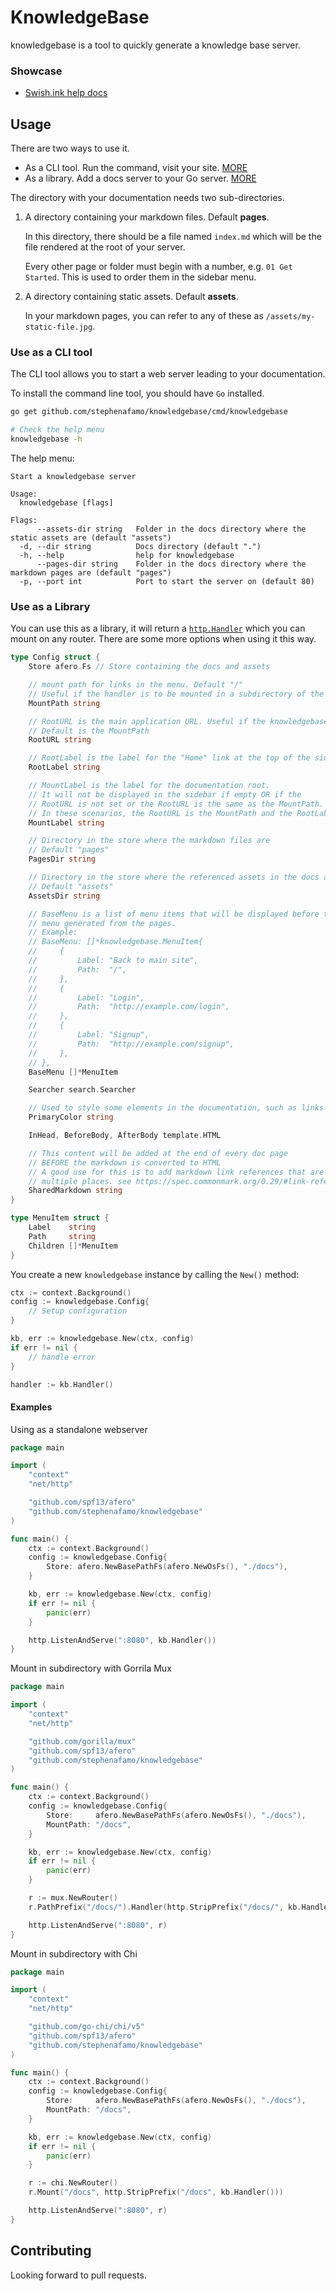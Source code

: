 # KnowledgeBase

knowledgebase is a tool to quickly generate a knowledge base server.

### Showcase

* [Swish.ink help docs](https://swish.ink/docs)

## Usage

There are two ways to use it.

* As a CLI tool. Run the command, visit your site. [MORE](#use-as-a-cli-tool)
* As a library. Add a docs server to your Go server. [MORE](#use-as-a-library)

The directory with your documentation needs two sub-directories.

1. A directory containing your markdown files. Default **pages**.

    In this directory, there should be a file named `index.md` which will be the file rendered at the root of your server.

    Every other page or folder must begin with a number, e.g. `01 Get Started`. This is used to order them in the sidebar menu.

2. A directory containing static assets. Default **assets**.

    In your markdown pages, you can refer to any of these as `/assets/my-static-file.jpg`.

### Use as a CLI tool

The CLI tool allows you to start a web server leading to your documentation.

To install the command line tool, you should have `Go` installed.

```sh
go get github.com/stephenafamo/knowledgebase/cmd/knowledgebase

# Check the help menu
knowledgebase -h
```

The help menu: 

```
Start a knowledgebase server

Usage:
  knowledgebase [flags]

Flags:
      --assets-dir string   Folder in the docs directory where the static assets are (default "assets")
  -d, --dir string          Docs directory (default ".")
  -h, --help                help for knowledgebase
      --pages-dir string    Folder in the docs directory where the markdown pages are (default "pages")
  -p, --port int            Port to start the server on (default 80)
```

### Use as a Library

You can use this as a library, it will return a [`http.Handler`](https://golang.org/pkg/net/http/#Handler) which you can mount on any router. There are some more options when using it this way.

```go
type Config struct {
	Store afero.Fs // Store containing the docs and assets

	// mount path for links in the menu. Default "/"
	// Useful if the handler is to be mounted in a subdirectory of the server
	MountPath string

	// RootURL is the main application URL. Useful if the knowledgebase is part of a larger application
	// Default is the MountPath
	RootURL string

	// RootLabel is the label for the "Home" link at the top of the sidebar. Default: Home
	RootLabel string

	// MountLabel is the label for the documentation root.
	// It will not be displayed in the sidebar if empty OR if the
	// RootURL is not set or the RootURL is the same as the MountPath.
	// In these scenarios, the RootURL is the MountPath and the RootLabel will suffice
	MountLabel string

	// Directory in the store where the markdown files are
	// Default "pages"
	PagesDir string

	// Directory in the store where the referenced assets in the docs are
	// Default "assets"
	AssetsDir string

	// BaseMenu is a list of menu items that will be displayed before the
	// menu generated from the pages.
	// Example:
	// BaseMenu: []*knowledgebase.MenuItem{
	//     {
	//         Label: "Back to main site",
	//         Path:  "/",
	//     },
	//     {
	//         Label: "Login",
	//         Path:  "http://example.com/login",
	//     },
	//     {
	//         Label: "Signup",
	//         Path:  "http://example.com/signup",
	//     },
	// },
	BaseMenu []*MenuItem

	Searcher search.Searcher

	// Used to style some elements in the documentation, such as links
	PrimaryColor string

	InHead, BeforeBody, AfterBody template.HTML

	// This content will be added at the end of every doc page
	// BEFORE the markdown is converted to HTML
	// A good use for this is to add markdown link references that are used in
	// multiple places. see https://spec.commonmark.org/0.29/#link-reference-definition
	SharedMarkdown string
}

type MenuItem struct {
	Label    string
	Path     string
	Children []*MenuItem
}
```

You create a new `knowledgebase` instance by calling the `New()` method:

```go
ctx := context.Background()
config := knowledgebase.Config{
    // Setup configuration
}

kb, err := knowledgebase.New(ctx, config)
if err != nil {
    // handle error
}

handler := kb.Handler()
```

#### Examples

Using as a standalone webserver

```go
package main

import (
	"context"
	"net/http"

	"github.com/spf13/afero"
	"github.com/stephenafamo/knowledgebase"
)

func main() {
	ctx := context.Background()
	config := knowledgebase.Config{
		Store: afero.NewBasePathFs(afero.NewOsFs(), "./docs"),
	}

	kb, err := knowledgebase.New(ctx, config)
	if err != nil {
		panic(err)
	}

	http.ListenAndServe(":8080", kb.Handler())
}
```

Mount in subdirectory with Gorrila Mux

```go
package main

import (
	"context"
	"net/http"

	"github.com/gorilla/mux"
	"github.com/spf13/afero"
	"github.com/stephenafamo/knowledgebase"
)

func main() {
	ctx := context.Background()
	config := knowledgebase.Config{
		Store:     afero.NewBasePathFs(afero.NewOsFs(), "./docs"),
		MountPath: "/docs",
	}

	kb, err := knowledgebase.New(ctx, config)
	if err != nil {
		panic(err)
	}

	r := mux.NewRouter()
	r.PathPrefix("/docs/").Handler(http.StripPrefix("/docs/", kb.Handler()))

	http.ListenAndServe(":8080", r)
}
```

Mount in subdirectory with Chi

```go
package main

import (
	"context"
	"net/http"

	"github.com/go-chi/chi/v5"
	"github.com/spf13/afero"
	"github.com/stephenafamo/knowledgebase"
)

func main() {
	ctx := context.Background()
	config := knowledgebase.Config{
		Store:     afero.NewBasePathFs(afero.NewOsFs(), "./docs"),
		MountPath: "/docs",
	}

	kb, err := knowledgebase.New(ctx, config)
	if err != nil {
		panic(err)
	}

	r := chi.NewRouter()
	r.Mount("/docs", http.StripPrefix("/docs", kb.Handler()))

	http.ListenAndServe(":8080", r)
}
```

## Contributing

Looking forward to pull requests.
